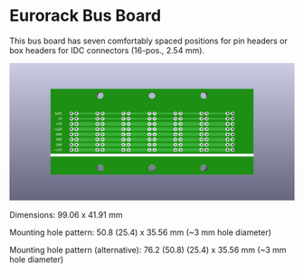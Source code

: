 # Eurorack Bus Board

This bus board has seven comfortably spaced positions for pin headers or box headers for IDC connectors (16-pos., 2.54 mm).

![Eurorack Bus Board: PCB](Renderings/eurorack-bus-board.png)

Dimensions: 99.06 x 41.91 mm

Mounting hole pattern: 50.8 (25.4) x 35.56 mm (~3 mm hole diameter)

Mounting hole pattern (alternative): 76.2 (50.8) (25.4) x 35.56 mm (~3 mm hole diameter)
